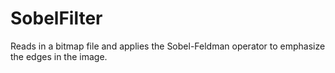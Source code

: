 # SobelFilter
Reads in a bitmap file and applies the Sobel-Feldman operator to emphasize the edges in the image.
